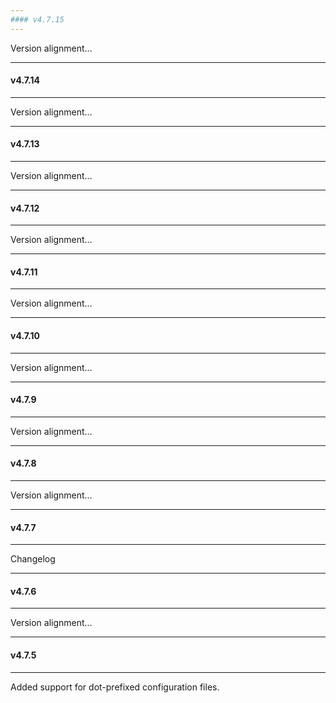 ```yaml
---
#### v4.7.15
---
```


Version alignment...

---
#### v4.7.14
---

Version alignment...

---
#### v4.7.13
---

Version alignment...

---
#### v4.7.12
---

Version alignment...

---
#### v4.7.11
---

Version alignment...

---
#### v4.7.10
---

Version alignment...

---
#### v4.7.9
---

Version alignment...

---
#### v4.7.8
---

Version alignment...

---
#### v4.7.7
---

Changelog

---
#### v4.7.6
---

Version alignment...

---
#### v4.7.5
---

Added support for dot-prefixed configuration files.
